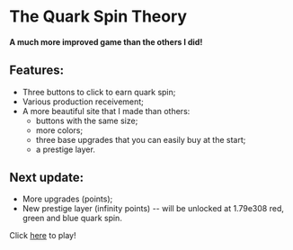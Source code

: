 # The Quark Spin Theory

#### A much more improved game than the others I did!

## Features:
* Three buttons to click to earn quark spin;
* Various production receivement;
* A more beautiful site that I made than others: 
  - buttons with the same size;
  - more colors;
  - three base upgrades that you can easily buy at the start;
  - a prestige layer.
  
 ## Next update:
 * More upgrades (points);
 * New prestige layer (infinity points) -- will be unlocked at 1.79e308 red, green and blue quark spin. 
 
  
 Click [here](https://deleteduser-0.github.io/the-quark-spin-theory/) to play!
